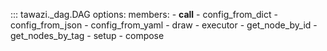 ::: tawazi._dag.DAG
    options:
      members:
        - __call__
        - config_from_dict
        - config_from_json
        - config_from_yaml
        - draw
        - executor
        - get_node_by_id
        - get_nodes_by_tag
        - setup
        - compose
